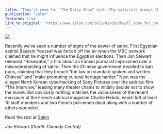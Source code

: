 ```yaml
---
title: "They’ll come for “The Daily Show” next: Why satirists always threaten fundamentalists"
publication: "Salon"
featured: true
link_to_original: "https://www.salon.com/2015/01/09/theyll_come_for_jon_stewart_next_why_satirists_always_threaten_fundamentalists/"
---
```

![](/uploads/john-stewart.jpg)

Recently we’ve seen a number of signs of the power of satire.  First Egyptian satirist Bassem Youssef was forced off the air when the MBC network claimed that he might influence the Egyptian elections. Then Jon Stewart released “Rosewater,” a film about an Iranian journalist imprisoned over a misunderstanding of satire. Then the Chinese government decided to ban puns, claiming that they breach “the law on standard spoken and written Chinese” and “make promoting cultural heritage harder.” Next was the alleged North Korean cyberhacking of Sony Pictures over the satirical film “The Interview,” leading many theater chains to initially decide not to show the movie.  But obviously nothing matches the viciousness of the recent massacre at the French satirical magazine Charlie Hebdo, which left at least 10 staff members and two French policemen dead along with a number of others wounded.

Read the rest at [Salon](https://www.salon.com/2015/01/09/theyll_come_for_jon_stewart_next_why_satirists_always_threaten_fundamentalists/)

_Jon Stewart (Credit: Comedy Central)_

